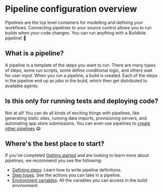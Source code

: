 # Pipeline configuration overview

Pipelines are the top level containers for modelling and defining your workflows. Connecting pipelines to your source control allows you to run builds when your code changes. You can run anything with a Buildkite pipeline! 🚀

## What is a pipeline?

A pipeline is a template of the steps you want to run. There are many types of steps, some run scripts, some define conditional logic, and others wait for user input. When you run a pipeline, a build is created. Each of the steps in the pipeline end up as jobs in the build, which then get distributed to available agents.

## Is this only for running tests and deploying code?

Not at all! You can do all kinds of exciting things with pipelines, like generating static sites, running data imports, provisioning servers, and automating app store submissions. You can even use pipelines to [create other pipelines](/docs/pipelines/uploading-pipelines) 😱

## Where's the best place to start?

If you've completed [Getting started](/docs/tutorials/getting-started) and are looking to learn more about pipelines, we recommend you see the following:

- [Defining steps](/docs/pipelines/defining-steps): Learn how to write pipeline definitions.
- [Step types](/docs/pipelines/step-reference): See the actions you can take in a pipeline.
- [Environment variables](/docs/pipelines/environment-variables): All the variables you can access in the build environment.
